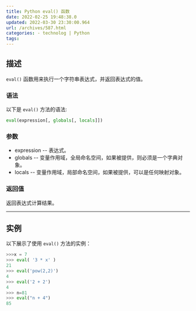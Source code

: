 ```yaml
---
title: Python eval() 函数
date: 2022-02-25 19:48:38.0
updated: 2022-03-30 23:30:00.964
url: /archives/587.html
categories: - technolog | Python
tags: 
---
```




## 描述

`eval()` 函数用来执行一个字符串表达式，并返回表达式的值。

### 语法

以下是 `eval()` 方法的语法:

```python
eval(expression[, globals[, locals]])
```

### 参数

*   expression -- 表达式。
*   globals -- 变量作用域，全局命名空间，如果被提供，则必须是一个字典对象。
*   locals -- 变量作用域，局部命名空间，如果被提供，可以是任何映射对象。

### 返回值

返回表达式计算结果。

* * *

## 实例

以下展示了使用 `eval()` 方法的实例：

```python
>>>x = 7
>>> eval( '3 * x' )
21
>>> eval('pow(2,2)')
4
>>> eval('2 + 2')
4
>>> n=81
>>> eval("n + 4")
85
```